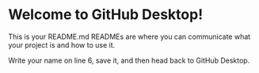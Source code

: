 # Welcome to GitHub Desktop!

This is your README.md READMEs are where you can communicate what your project is and how to use it.

Write your name on line 6, save it, and then head back to GitHub Desktop.
